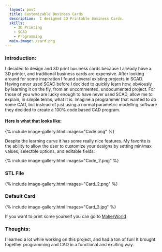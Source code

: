 ```yaml
---
  layout: post
  title: Customizable Business Cards
  description:  I designed 3D Printable Business Cards.
  skills: 
    - 3D Printing
    - SCAD
    - Programming
  main-image: /card.png
---
```



### Introduction:   
   
I decided to design and 3D print business cards because I already have a 3D printer, and traditional business cards are expensive.
After looking around for some inspiration I found several existing projects in SCAD. Having never used SCAD before I decided to quickly learn how, obviously by learning it on the fly, from an uncommented, undocumented project.
For those of you who are lucky enough to have never used SCAD, allow me to explain, in simple terms, what it is. Imagine a programmer that wanted to do some CAD, but instead of just using a normal parametric modelling software they decided to create a 100% code based CAD program.

#### Here is what that looks like:
{% include image-gallery.html images="Code.png" %}

Despite the learning curve it has some really nice features. My favorite is the ability to allow the user to customize your designs by setting min/max values, selectble options, and editable fields:

{% include image-gallery.html images="Code_2.png" %}


### STL File
{% include image-gallery.html images="Card_2.png" %}  
### Default Card
{% include image-gallery.html images="Card_3.jpg" %}  

If you want to print some yourself you can go to [MakerWorld](https://makerworld.com/en/models/1101836-parametric-business-cards-customizable#profileId-1097200)

  
### Thoughts:
I learned a lot while working on this project, and had a ton of fun! It brought together programming and CAD in a functional and exciting way.
